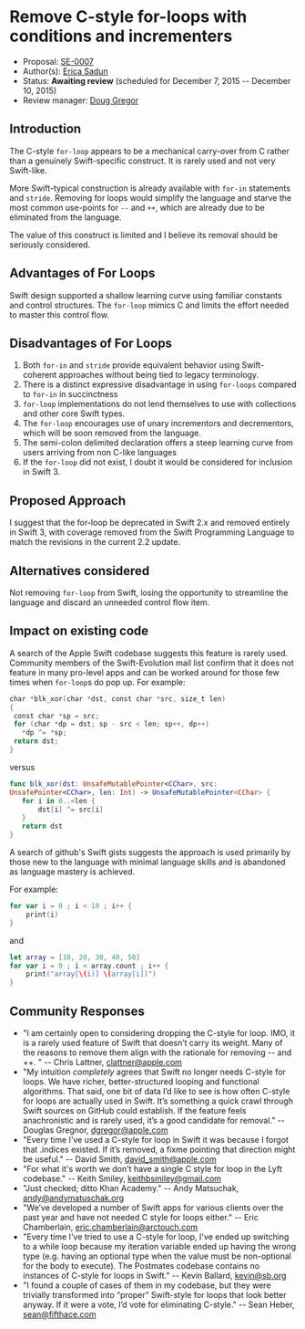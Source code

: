 # Remove C-style for-loops with conditions and incrementers

* Proposal: [SE-0007](https://github.com/apple/swift-evolution/blob/master/proposals/0007-remove-c-style-for-loops.md)
* Author(s): [Erica Sadun](https://github.com/erica)
* Status: **Awaiting review** (scheduled for December 7, 2015 -- December 10, 2015)
* Review manager: [Doug Gregor](https://github.com/DougGregor)

## Introduction

The C-style `for-loop` appears to be a mechanical carry-over from C rather than a
genuinely Swift-specific construct. It is rarely used and not very Swift-like. 

More Swift-typical construction is already available with `for-in`
statements and `stride`. Removing for loops would simplify the language and starve the
most common use-points for `--` and `++`, which are already due to be eliminated from the
language.

The value of this construct is limited and I believe its removal should be seriously considered.


## Advantages of For Loops

Swift design supported a shallow learning curve using familiar constants and control
structures. The `for-loop` mimics C and limits the effort needed to master this control flow.

## Disadvantages of For Loops

1. Both `for-in` and `stride` provide equivalent behavior using Swift-coherent approaches 
   without being tied to legacy terminology. 
1. There is a distinct expressive disadvantage in using `for-loops` compared to `for-in` 
   in succinctness
1. `for-loop` implementations do not lend themselves to use with collections and other core Swift types.
1. The `for-loop` encourages use of unary incrementors and decrementors, which will be
   soon removed from the language.
1. The semi-colon delimited declaration offers a steep learning curve from users arriving
   from non C-like languages
1. If the `for-loop` did not exist, I doubt it would be considered for inclusion in Swift 3.

## Proposed Approach

I suggest that the for-loop be deprecated in Swift 2.x and removed entirely in Swift 3, with coverage removed from the Swift Programming Language to match the revisions in the current 2.2 update.

## Alternatives considered

Not removing `for-loop` from Swift, losing the opportunity to streamline the language
and discard an unneeded control flow item.

## Impact on existing code

A search of the Apple Swift codebase suggests this feature is rarely used. Community members of the Swift-Evolution mail list confirm that it does not feature in many pro-level apps and can be worked around for those few times when `for-loop`s do pop up. For example:

```swift
char *blk_xor(char *dst, const char *src, size_t len)
{
 const char *sp = src;
 for (char *dp = dst; sp - src < len; sp++, dp++)
   *dp ^= *sp;
 return dst;
}
```

versus


```swift
func blk_xor(dst: UnsafeMutablePointer<CChar>, src:
UnsafePointer<CChar>, len: Int) -> UnsafeMutablePointer<CChar> {
   for i in 0..<len {
       dst[i] ^= src[i]
   }
   return dst
}
```

A search of github's Swift gists suggests the approach is used primarily by those new to the language with minimal language skills and is abandoned as language mastery is achieved.

For example:

```swift
for var i = 0 ; i < 10 ; i++ {
    print(i)
}
```

and 

```swift
let array = [10, 20, 30, 40, 50]
for var i = 0 ; i < array.count ; i++ {
    print("array[\(i)] \(array[i])")
}
```

## Community Responses
* "I am certainly open to considering dropping the C-style for loop.  IMO, it is a rarely used feature of Swift that doesn’t carry its weight.  Many of the reasons to remove them align with the rationale for removing -- and ++. " -- Chris Lattner, clattner@apple.com
* "My intuition *completely* agrees that Swift no longer needs C-style for loops. We have richer, better-structured looping and functional algorithms. That said, one bit of data I’d like to see is how often C-style for loops are actually used in Swift. It’s something a quick crawl through Swift sources on GitHub could establish. If the feature feels anachronistic and is rarely used, it’s a good candidate for removal." -- Douglas Gregnor, dgregor@apple.com
* "Every time I’ve used a C-style for loop in Swift it was because I forgot that .indices existed. If it’s removed, a fixme pointing that direction might be useful." -- David Smith, david_smith@apple.com
* "For what it's worth we don't have a single C style for loop in the Lyft codebase." -- Keith Smiley, keithbsmiley@gmail.com
* "Just checked; ditto Khan Academy." -- Andy Matsuchak, andy@andymatuschak.org
* "We’ve developed a number of Swift apps for various clients over the past year and have not needed C style for loops either." -- Eric Chamberlain, eric.chamberlain@arctouch.com
* "Every time I've tried to use a C-style for loop, I've ended up switching to a while loop because my iteration variable ended up having the wrong type (e.g. having an optional type when the value must be non-optional for the body to execute). The Postmates codebase contains no instances of C-style for loops in Swift." -- Kevin Ballard, kevin@sb.org
* "I found a couple of cases of them in my codebase, but they were trivially transformed into “proper” Swift-style for loops that look better anyway. If it were a vote, I’d vote for eliminating C-style." -- Sean Heber, sean@fifthace.com

